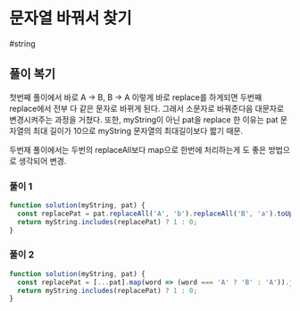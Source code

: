 # 문자열 바꿔서 찾기

#string

## 풀이 복기

첫번째 풀이에서 바로 A -> B, B -> A 이렇게 바로 replace를 하게되면 두번째 replace에서 전부 다 같은 문자로 바뀌게 된다. 그래서 소문자로 바꿔준다음 대문자로 변경시켜주는 과정을 거쳤다. 또한, myString이 아닌 pat을 replace 한 이유는 pat 문자열의 최대 길이가 10으로 myString 문자열의 최대길이보다 짧기 때문.

두번재 풀이에서는 두번의 replaceAll보다 map으로 한번에 처리하는게 도 좋은 방법으로 생각되어 변경.

### 풀이 1

```js
function solution(myString, pat) {
  const replacePat = pat.replaceAll('A', 'b').replaceAll('B', 'a').toUpperCase();
  return myString.includes(replacePat) ? 1 : 0;
}
```

### 풀이 2

```js
function solution(myString, pat) {
  const replacePat = [...pat].map(word => (word === 'A' ? 'B' : 'A')).join('');
  return myString.includes(replacePat) ? 1 : 0;
}
```
